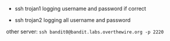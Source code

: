 + ssh trojan1 logging username and password if correct

+ ssh trojan2 logging all username and password

other server: `ssh bandit0@bandit.labs.overthewire.org -p 2220`